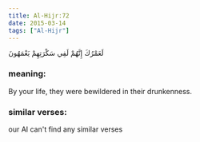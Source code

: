 ```yaml
---
title: Al-Hijr:72
date: 2015-03-14
tags: ["Al-Hijr"]
---
```

لَعَمْرُكَ إِنَّهُمْ لَفِي سَكْرَتِهِمْ يَعْمَهُونَ
### meaning: 
By your life, they were bewildered in their drunkenness.
### similar verses: 

our AI can't find any similar verses




